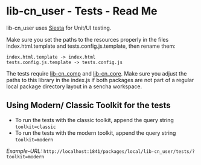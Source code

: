 # lib-cn_user - Tests - Read Me

lib-cn_user uses [Siesta](http://bryntum.com) for Unit/UI testing.

Make sure you set the paths to the resources properly in the files index.html.template and
tests.config.js.template, then rename them:

```
index.html.template -> index.html
tests.config.js.template -> tests.config.js
```

The tests require [lib-cn_comp](https://github.com/coon-js/lib-cn_comp) and [lib-cn_core](https://github.com/coon-js/lib-cn_core). Make sure you adjust the paths to
this library in the index.js if both packages are not part of a regular local
package directory layout in a sencha workspace.


## Using Modern/ Classic Toolkit for the tests
 - To run the tests with the classic toolkit, append the query string `toolkit=classic`
 - To run the tests with the modern toolkit, append the query string `toolkit=modern`
 
 *Example-URL:*
 `http://localhost:1841/packages/local/lib-cn_user/tests/?toolkit=modern`